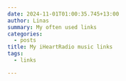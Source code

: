 ```yaml
---
date: 2024-11-01T01:00:35.745+13:00
author: Linas
summary: My often used links
categories:
  - posts
title: My iHeartRadio music links
tags:
  - links

---
```


<style>
.container {
    display: grid;
    grid-template-columns: repeat(auto-fit, minmax(100px, 1fr));
}
.btn {
    background-color: #dddddd;
    padding: 5px;
    margin: 5px;
    height: 90%;
    text-align: center;
}

</style>


<div id="iheart" class="container">
</div>


<script>

function shuffleArray(array) {
  for (let i = array.length - 1; i > 0; i--) {
    const j = Math.floor(Math.random() * (i + 1));
    [array[i], array[j]] = [array[j], array[i]];
  }
  return array;
}

function renderMusicArtistsHTML(artistsData) {
  const shuffledArtists = shuffleArray([...artistsData]);
  return shuffledArtists.map(artist => {
    return `<a href="${artist.url}" target="_blank"><div class="btn">${artist.title}</div></a>`;
  }).join('');
}


const musicArtists = [
  {
    "title": "Ed Guy",
    "url": "https://www.iheart.com/artist/edguy-4953/"
  },
  {
    "title": "The Prodigy",
    "url": "https://www.iheart.com/artist/the-prodigy-37121/"
  },
  {
    "title": "Fatboy slim",
    "url": "https://www.iheart.com/artist/fatboy-slim-29305/"
  },
  {
    "title": "CSS",
    "url": "https://www.iheart.com/artist/css-86492/"
  },
  {
    "title": "Chemical brothers",
    "url": "https://www.iheart.com/artist/the-chemical-brothers-27831/"
  },
  {
    "title": "Sisters of Mercy",
    "url": "https://www.iheart.com/artist/the-sisters-of-mercy-75773/"
  },
  {
    "title": "Cage the elephant",
    "url": "https://www.iheart.com/artist/cage-the-elephant-117804/"
  },
  {
    "title": "Andrew WK",
    "url": "https://www.iheart.com/artist/andrew-w-k-39618/"
  },
  {
    "title": "Beck",
    "url": "https://www.iheart.com/artist/beck-11447/"
  },
  {
    "title": "Gorillaz",
    "url": "https://www.iheart.com/artist/gorillaz-29588/"
  },
  {
    "title": "Nirvana",
    "url": "https://www.iheart.com/artist/nirvana-40473/"
  },
  {
    "title": "Sublime",
    "url": "https://www.iheart.com/artist/nirvana-40473/"
  },
  {
    "title": "Gnarls Barkley",
    "url": "https://www.iheart.com/artist/gnarls-barkley-58770/"
  },
  {
    "title": "Kaleo",
    "url": "https://www.iheart.com/artist/kaleo-352537/"
  },
  {
    "title": "Bishop briggs",
    "url": "https://www.iheart.com/artist/bishop-briggs-31199070/"
  },
  {
    "title": "Kongos",
    "url": "https://www.iheart.com/artist/kongos-771253/"
  },
  {
    "title": "The Black Keys",
    "url": "https://www.iheart.com/artist/the-black-keys-9288/"
  },
  {
    "title": "The Raconteurs",
    "url": "https://www.iheart.com/artist/the-raconteurs-58373/"
  },
  {
    "title": "Cake",
    "url": "https://www.iheart.com/artist/cake-70491/"
  },
  {
    "title": "The Presidents of the United States",
    "url": "https://www.iheart.com/artist/the-presidents-of-the-united-states-131862/"
  },
  {
    "title": "Bloodhound Gang",
    "url": "https://www.iheart.com/artist/bloodhound-gang-39404/"
  },
  {
    "title": "The Offspring",
    "url": "https://www.iheart.com/artist/the-offspring-80925/"
  },
  {
    "title": "The Flaming Lips",
    "url": "https://www.iheart.com/artist/the-flaming-lips-33830/"
  },
  {
    "title": "Liquido - Narcotic",
    "url": "https://www.iheart.com/artist/liquido-3602/songs/narcotic-33564300/"
  },
  {
    "title": "Shiny Toy Guns",
    "url": "https://www.iheart.com/artist/shiny-toy-guns-6345/"
  },
  {
    "title": "Maneskin",
    "url": "https://www.iheart.com/artist/maneskin-31997005/"
  },
  {
    "title": "Smash Mouth",
    "url": "https://www.iheart.com/artist/smash-mouth-39146/"
  },
  {
    "title": "Bowling for Soup",
    "url": "https://www.iheart.com/artist/bowling-for-soup-57672/"
  },
  {
    "title": "Ladytron",
    "url": "https://www.iheart.com/artist/ladytron-182332/"
  },
  {
    "title": "Tocotronic - Gehen die Leute",
    "url": "https://www.iheart.com/artist/tocotronic-207585/songs/gehen-die-leute-125048587/"
  },
  {
    "title": "Tocotronic",
    "url": "https://www.iheart.com/artist/tocotronic-207585/"
  },
  {
    "title": "The BossHoss",
    "url": "https://www.iheart.com/artist/the-bosshoss-30295187/"
  },
  {
    "title": "Johnny Cash",
    "url": "https://www.iheart.com/artist/johnny-cash-1616/"
  },
  {
    "title": "Nine Inch Nails",
    "url": "https://www.iheart.com/artist/nine-inch-nails-40022/"
  },
  {
    "title": "R.E.M.",
    "url": "https://www.iheart.com/artist/rem-3610/"
  },
  {
    "title": "Drugstore",
    "url": "https://www.iheart.com/artist/drugstore-126197/"
  },
  {
    "title": "Rob Dougan",
    "url": "https://www.iheart.com/artist/rob-dougan-98589/"
  },
  {
    "title": "Flight of the Conchords",
    "url": "https://www.iheart.com/artist/flight-of-the-conchords-98661/"
  },
  {
    "title": "Radiohead",
    "url": "https://www.iheart.com/artist/radiohead-974/"
  },
  {
    "title": "Biplan",
    "url": "https://www.iheart.com/artist/biplan-633878/albums/braks-55327560/"
  },
  {
    "title": "The Crystal Method",
    "url": "https://www.iheart.com/artist/the-crystal-method-11521/"
  },
  {
    "title": "Colony House",
    "url": "https://www.iheart.com/artist/colony-house-30401248/songs/cannonballers-184575821/"
  },
  {
    "title": "Alice in Videoland",
    "url": "https://www.iheart.com/artist/alice-in-videoland-141425/"
  },
  {
    "title": "Lana Del Rey",
    "url": "https://www.iheart.com/artist/lana-del-rey-692502/songs/say-yes-to-heaven-217591471/"
  },
  {
    "title": "The Last Dinner Party",
    "url": "https://www.iheart.com/artist/the-last-dinner-party-40240530/"
  },
  {
    "title": "Live - All Over You",
    "url": "https://www.iheart.com/artist/live-41289/songs/all-over-you-76445055/"
  },
  {
    "title": "Ash",
    "url": "https://www.iheart.com/artist/ash-30704131/"
  },
  {
    "title": "Goldfrapp",
    "url": "https://www.iheart.com/artist/goldfrapp-29488/"
  },
  {
    "title": "Rage Against the Machine",
    "url": "https://www.iheart.com/artist/rage-against-the-machine-89499/"
  },
  {
    "title": "East River Pipe - Summer Boy",
    "url": "https://www.iheart.com/artist/east-river-pipe-281491/songs/summer-boy-128349345/"
  },
  {
    "title": "Bend Sinister",
    "url": "https://www.iheart.com/artist/bend-sinister-215207/"
  }
];

const musicArtistsHTML = renderMusicArtistsHTML(musicArtists);
document.getElementById('iheart').innerHTML = musicArtistsHTML;

</script>
